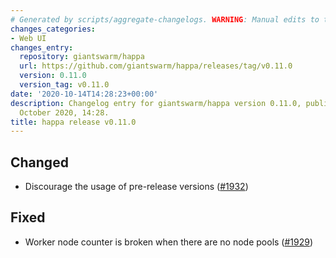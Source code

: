 ```yaml
---
# Generated by scripts/aggregate-changelogs. WARNING: Manual edits to this files will be overwritten.
changes_categories:
- Web UI
changes_entry:
  repository: giantswarm/happa
  url: https://github.com/giantswarm/happa/releases/tag/v0.11.0
  version: 0.11.0
  version_tag: v0.11.0
date: '2020-10-14T14:28:23+00:00'
description: Changelog entry for giantswarm/happa version 0.11.0, published on 14
  October 2020, 14:28.
title: happa release v0.11.0
---
```


## Changed

- Discourage the usage of pre-release versions ([#1932](https://github.com/giantswarm/happa/pull/1932))

## Fixed

- Worker node counter is broken when there are no node pools ([#1929](https://github.com/giantswarm/happa/pull/1929))

